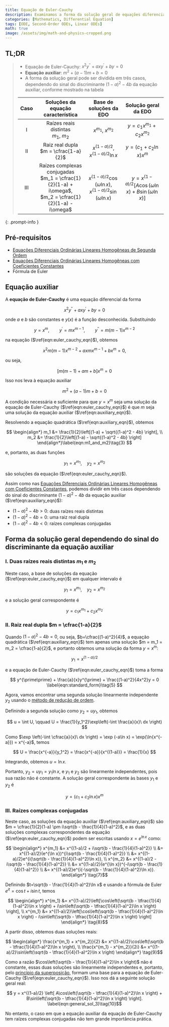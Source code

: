 ```yaml
---
title: Equação de Euler-Cauchy
description: Examinamos a forma da solução geral de equações diferenciais ordinárias lineares homogêneas com coeficientes constantes, dependendo do sinal do discriminante da equação característica.
categories: [Mathematics, Differential Equation]
tags: [ODE, Second-Order ODEs, Linear ODEs]
math: true
image: /assets/img/math-and-physics-cropped.png
---
```


## TL;DR
> - Equação de Euler-Cauchy: $x^2y^{\prime\prime} + axy^{\prime} + by = 0$
> - **Equação auxiliar**: $m^2 + (a-1)m + b = 0$
> - A forma da solução geral pode ser dividida em três casos, dependendo do sinal do discriminante $(1-a)^2 - 4b$ da equação auxiliar, conforme mostrado na tabela
>
> | Caso | Soluções da equação característica | Base de soluções da EDO | Solução geral da EDO |
> | :---: | :---: | :---: | :---: |
> | I | Raízes reais distintas<br>$m_1$, $m_2$ | $x^{m_1}$, $x^{m_2}$ | $y = c_1 x^{m_1} + c_2 x^{m_2}$ |
> | II | Raiz real dupla<br> $m = \cfrac{1-a}{2}$ | $x^{(1-a)/2}$, $x^{(1-a)/2}\ln{x}$ | $y = (c_1 + c_2 \ln x)x^m$ |
> | III | Raízes complexas conjugadas<br> $m_1 = \cfrac{1}{2}(1-a) + i\omega$, <br> $m_2 = \cfrac{1}{2}(1-a) - i\omega$ | $x^{(1-a)/2}\cos{(\omega \ln{x})}$, <br> $x^{(1-a)/2}\sin{(\omega \ln{x})}$ | $y = x^{(1-a)/2}[A\cos{(\omega \ln{x})} + B\sin{(\omega \ln{x})}]$ |
{: .prompt-info }

## Pré-requisitos
- [Equações Diferenciais Ordinárias Lineares Homogêneas de Segunda Ordem](/posts/homogeneous-linear-odes-of-second-order/)
- [Equações Diferenciais Ordinárias Lineares Homogêneas com Coeficientes Constantes](/posts/homogeneous-linear-odes-with-constant-coefficients/)
- Fórmula de Euler

## Equação auxiliar
A **equação de Euler-Cauchy** é uma equação diferencial da forma

$$ x^2y^{\prime\prime} + axy^{\prime} + by = 0 \label{eqn:euler_cauchy_eqn}\tag{1} $$

onde $a$ e $b$ são constantes e $y(x)$ é a função desconhecida. Substituindo

$$ y=x^m, \qquad y^{\prime}=mx^{m-1}, \qquad y^{\prime\prime}=m(m-1)x^{m-2} $$

na equação ($\ref{eqn:euler_cauchy_eqn}$), obtemos

$$ x^2m(m-1)x^{m-2} + axmx^{m-1} + bx^m = 0, $$

ou seja,

$$ [m(m-1) + am + b]x^m = 0 $$

Isso nos leva à equação auxiliar

$$ m^2 + (a-1)m + b = 0 \label{eqn:auxiliary_eqn}\tag{2} $$

A condição necessária e suficiente para que $y=x^m$ seja uma solução da equação de Euler-Cauchy ($\ref{eqn:euler_cauchy_eqn}$) é que $m$ seja uma solução da equação auxiliar ($\ref{eqn:auxiliary_eqn}$).

Resolvendo a equação quadrática ($\ref{eqn:auxiliary_eqn}$), obtemos

$$ \begin{align*}
m_1 &= \frac{1}{2}\left[(1-a) + \sqrt{(1-a)^2 - 4b} \right], \\
m_2 &= \frac{1}{2}\left[(1-a) - \sqrt{(1-a)^2 - 4b} \right]
\end{align*}\label{eqn:m1_and_m2}\tag{3} $$

e, portanto, as duas funções

$$ y_1 = x^{m_1}, \quad y_2 = x^{m_2}$$

são soluções da equação ($\ref{eqn:euler_cauchy_eqn}$).

Assim como nas [Equações Diferenciais Ordinárias Lineares Homogêneas com Coeficientes Constantes](/posts/homogeneous-linear-odes-with-constant-coefficients/), podemos dividir em três casos dependendo do sinal do discriminante $(1-a)^2 - 4b$ da equação auxiliar ($\ref{eqn:auxiliary_eqn}$):
- $(1-a)^2 - 4b > 0$: duas raízes reais distintas
- $(1-a)^2 - 4b = 0$: uma raiz real dupla
- $(1-a)^2 - 4b < 0$: raízes complexas conjugadas

## Forma da solução geral dependendo do sinal do discriminante da equação auxiliar
### I. Duas raízes reais distintas $m_1$ e $m_2$
Neste caso, a base de soluções da equação ($\ref{eqn:euler_cauchy_eqn}$) em qualquer intervalo é

$$ y_1 = x^{m_1}, \quad y_2 = x^{m_2} $$

e a solução geral correspondente é

$$ y = c_1 x^{m_1} + c_2 x^{m_2} \label{eqn:general_sol_1}\tag{4}$$

### II. Raiz real dupla $m = \cfrac{1-a}{2}$
Quando $(1-a)^2 - 4b = 0$, ou seja, $b=\cfrac{(1-a)^2}{4}$, a equação quadrática ($\ref{eqn:auxiliary_eqn}$) tem apenas uma solução $m = m_1 = m_2 = \cfrac{1-a}{2}$, e portanto obtemos uma solução da forma $y = x^m$:

$$ y_1 = x^{(1-a)/2} $$

e a equação de Euler-Cauchy ($\ref{eqn:euler_cauchy_eqn}$) toma a forma

$$ y^{\prime\prime} + \frac{a}{x}y^{\prime} + \frac{(1-a)^2}{4x^2}y = 0 \label{eqn:standard_form}\tag{5} $$

Agora, vamos encontrar uma segunda solução linearmente independente $y_2$ usando o [método de redução de ordem](/posts/homogeneous-linear-odes-of-second-order/#redução-de-ordem).

Definindo a segunda solução como $y_2=uy_1$, obtemos

$$ u = \int U, \qquad U = \frac{1}{y_1^2}\exp\left(-\int \frac{a}{x}\ dx \right) $$

Como $\exp \left(-\int \cfrac{a}{x}\ dx \right) = \exp (-a\ln x) = \exp(\ln{x^{-a}}) = x^{-a}$, temos

$$ U = \frac{x^{-a}}{y_1^2} = \frac{x^{-a}}{x^{(1-a)}} = \frac{1}{x} $$

Integrando, obtemos $u = \ln x$.

Portanto, $y_2 = uy_1 = y_1 \ln x$, e $y_1$ e $y_2$ são linearmente independentes, pois sua razão não é constante. A solução geral correspondente às bases $y_1$ e $y_2$ é

$$ y = (c_1 + c_2 \ln x)x^m \label{eqn:general_sol_2}\tag{6}$$

### III. Raízes complexas conjugadas
Neste caso, as soluções da equação auxiliar ($\ref{eqn:auxiliary_eqn}$) são $m = \cfrac{1}{2}(1-a) \pm i\sqrt{b - \frac{1}{4}(1-a)^2}$, e as duas soluções complexas correspondentes da equação ($\ref{eqn:euler_cauchy_eqn}$) podem ser escritas usando $x=e^{\ln x}$ como:

$$ \begin{align*}
x^{m_1} &= x^{(1-a)/2 + i\sqrt{b - \frac{1}{4}(1-a)^2}} \\
&= x^{(1-a)/2}(e^{\ln x})^{i\sqrt{b - \frac{1}{4}(1-a)^2}} \\
&= x^{(1-a)/2}e^{i(\sqrt{b - \frac{1}{4}(1-a)^2}\ln x)}, \\
x^{m_2} &= x^{(1-a)/2 - i\sqrt{b - \frac{1}{4}(1-a)^2}} \\
&= x^{(1-a)/2}(e^{\ln x})^{-i\sqrt{b - \frac{1}{4}(1-a)^2}} \\
&= x^{(1-a)/2}e^{i(-\sqrt{b - \frac{1}{4}(1-a)^2}\ln x)}.
\end{align*} \tag{7}$$

Definindo $t=\sqrt{b - \frac{1}{4}(1-a)^2}\ln x$ e usando a fórmula de Euler $e^{it} = \cos{t} + i\sin{t}$, temos

$$ \begin{align*}
x^{m_1} &= x^{(1-a)/2}\left[\cos\left(\sqrt{b - \tfrac{1}{4}(1-a)^2}\ln x \right) + i\sin\left(\sqrt{b - \tfrac{1}{4}(1-a)^2}\ln x \right) \right], \\
x^{m_1} &= x^{(1-a)/2}\left[\cos\left(\sqrt{b - \tfrac{1}{4}(1-a)^2}\ln x \right) - i\sin\left(\sqrt{b - \tfrac{1}{4}(1-a)^2}\ln x \right) \right]
\end{align*} \tag{8}$$

A partir disso, obtemos duas soluções reais:

$$ \begin{align*}
\frac{x^{m_1} + x^{m_2}}{2} &= x^{(1-a)/2}\cos\left(\sqrt{b - \tfrac{1}{4}(1-a)^2}\ln x \right), \\
\frac{x^{m_1} - x^{m_2}}{2i} &= x^{(1-a)/2}\sin\left(\sqrt{b - \tfrac{1}{4}(1-a)^2}\ln x \right)
\end{align*} \tag{9}$$

Como a razão $\cos\left(\sqrt{b - \frac{1}{4}(1-a)^2}\ln x \right)$ não é constante, essas duas soluções são linearmente independentes e, portanto, pelo [princípio da superposição](/posts/homogeneous-linear-odes-of-second-order/#princípio-da-superposição), formam uma base para a equação de Euler-Cauchy ($\ref{eqn:euler_cauchy_eqn}$). Isso nos dá a seguinte solução geral real:

$$ y = x^{(1-a)/2} \left[ A\cos\left(\sqrt{b - \tfrac{1}{4}(1-a)^2}\ln x \right) + B\sin\left(\sqrt{b - \tfrac{1}{4}(1-a)^2}\ln x \right) \right]. \label{eqn:general_sol_3}\tag{10}$$

No entanto, o caso em que a equação auxiliar da equação de Euler-Cauchy tem raízes complexas conjugadas não tem grande importância prática.
